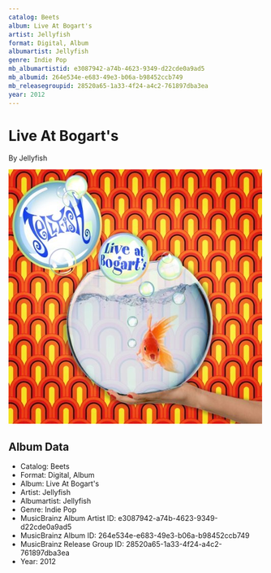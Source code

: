 ```yaml
---
catalog: Beets
album: Live At Bogart's
artist: Jellyfish
format: Digital, Album
albumartist: Jellyfish
genre: Indie Pop
mb_albumartistid: e3087942-a74b-4623-9349-d22cde0a9ad5
mb_albumid: 264e534e-e683-49e3-b06a-b98452ccb749
mb_releasegroupid: 28520a65-1a33-4f24-a4c2-761897dba3ea
year: 2012
---
```


# Live At Bogart's

By Jellyfish

![](../../assets/beetscovers/Jellyfish-Live_At_Bogarts.jpg)

## Album Data

- Catalog: Beets
- Format: Digital, Album
- Album: Live At Bogart's
- Artist: Jellyfish
- Albumartist: Jellyfish
- Genre: Indie Pop
- MusicBrainz Album Artist ID: e3087942-a74b-4623-9349-d22cde0a9ad5
- MusicBrainz Album ID: 264e534e-e683-49e3-b06a-b98452ccb749
- MusicBrainz Release Group ID: 28520a65-1a33-4f24-a4c2-761897dba3ea
- Year: 2012

